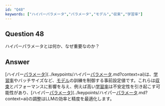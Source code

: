 ```yaml
---
id: "Q48"
keywords: ["ハイパーパラメータ","パラメータ","モデル","収束","学習率"]
---
```


## Question 48

ハイパーパラメータとは何か、なぜ重要なのか？

## Answer

[ハイパー[パラメータ](../keypoints/パラメータ.md?context=ai)](../keypoints/ハイパー[パラメータ](../keypoints/パラメータ.md?context=ai).md?context=ai)は、[学習率](../keypoints/学習率.md?context=ai)やバッチサイズなど、[モデル](../keypoints/モデル.md?context=ai)の訓練を制御する事前設定値です。これらは[収束](../keypoints/収束.md?context=ai)とパフォーマンスに影響を与え、例えば高い[学習率](../keypoints/学習率.md?context=ai)は不安定性を引き起こす可能性があり、[ハイパー[パラメータ](../keypoints/パラメータ.md?context=ai)](../keypoints/ハイパー[パラメータ](../keypoints/パラメータ.md?context=ai).md?context=ai)の調整はLLMの効率と精度を最適化します。
